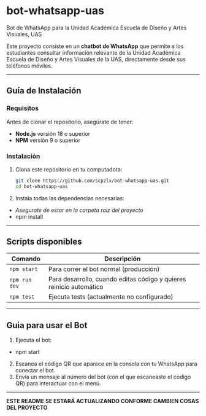# bot-whatsapp-uas
Bot de WhatsApp para la Unidad Académica Escuela de Diseño y Artes Visuales, UAS

Este proyecto consiste en un **chatbot de WhatsApp** que permite a los estudiantes consultar 
información relevante de la Unidad Académica Escuela de Diseño y Artes Visuales de la UAS,
directamente desde sus teléfonos móviles.

---

## Guía de Instalación

### Requisitos

Antes de clonar el repositorio, asegúrate de tener:
- **Node.js** versión 18 o superior
- **NPM** versión 9 o superior

### Instalación

1. Clona este repositorio en tu computadora:

   ```bash
   git clone https://github.com/scpzlx/bot-whatsapp-uas.git
   cd bot-whatsapp-uas
3. Instala todas las dependencias necesarias:
- *Asegurate de estar en la carpeta raiz del proyecto*
- npm install

---

## Scripts disponibles

| Comando        | Descripción                                                         |
|----------------|---------------------------------------------------------------------|
| `npm start`    | Para correr el bot normal (producción)                              |
| `npm run dev`  | Para desarrollo, cuando editas código y quieres reinicio automático |
| `npm test`     | Ejecuta tests (actualmente no configurado)        |


---

## Guia para usar el Bot

1. Ejecuta el bot:
- npm start
2. Escanea el código QR que aparece en la consola con tu WhatsApp para conectar el bot.
3. Envía un mensaje al número del bot (con el que escaneaste el codigo QR) para interactuar con el menú.

---

**ESTE README SE ESTARÁ ACTUALIZANDO CONFORME CAMBIEN COSAS DEL PROYECTO**
